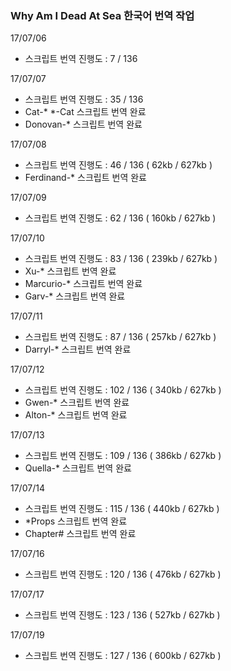 ### Why Am I Dead At Sea 한국어 번역 작업

17/07/06

- 스크립트 번역 진행도 : 7 / 136

17/07/07

- 스크립트 번역 진행도 : 35 / 136
- Cat-* *-Cat 스크립트 번역 완료
- Donovan-* 스크립트 번역 완료

17/07/08

- 스크립트 번역 진행도 : 46 / 136 ( 62kb / 627kb )
- Ferdinand-* 스크립트 번역 완료

17/07/09

- 스크립트 번역 진행도 : 62 / 136 ( 160kb / 627kb )

17/07/10

- 스크립트 번역 진행도 : 83 / 136 ( 239kb / 627kb )
- Xu-* 스크립트 번역 완료
- Marcurio-* 스크립트 번역 완료
- Garv-* 스크립트 번역 완료

17/07/11

- 스크립트 번역 진행도 : 87 / 136 ( 257kb / 627kb )
- Darryl-* 스크립트 번역 완료

17/07/12

- 스크립트 번역 진행도 : 102 / 136 ( 340kb / 627kb )
- Gwen-* 스크립트 번역 완료
- Alton-* 스크립트 번역 완료

17/07/13

- 스크립트 번역 진행도 : 109 / 136 ( 386kb / 627kb )
- Quella-* 스크립트 번역 완료

17/07/14

- 스크립트 번역 진행도 : 115 / 136 ( 440kb / 627kb )
- *Props 스크립트 번역 완료
- Chapter# 스크립트 번역 완료

17/07/16

- 스크립트 번역 진행도 : 120 / 136 ( 476kb / 627kb )

17/07/17

- 스크립트 번역 진행도 : 123 / 136 ( 527kb / 627kb )

17/07/19

- 스크립트 번역 진행도 : 127 / 136 ( 600kb / 627kb )
